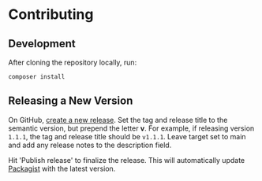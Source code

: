 # Contributing

## Development

After cloning the repository locally, run:

```
composer install
```

## Releasing a New Version

On GitHub, [create a new release](https://github.com/spinupwp/spinupwp-php-sdk/releases/new). Set the tag and release title to the semantic version, but prepend the letter **v**. For example, if releasing version `1.1.1`, the tag and release title should be `v1.1.1`. Leave target set to main and add any release notes to the description field.

Hit 'Publish release' to finalize the release. This will automatically update [Packagist](https://packagist.org/packages/spinupwp/spinupwp-php-sdk) with the latest version.
